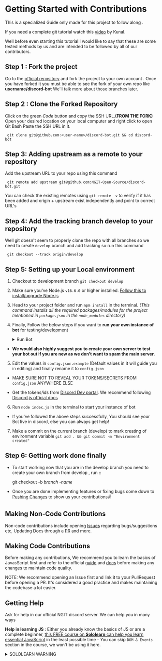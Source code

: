 # Getting Started with Contributions

This is a specialized  Guide only made for this project to follow along .

If you need a complete git tutorial watch this [video](https://www.youtube.com/watch?v=apGV9Kg7ics&t=1152s) by Kunal. 

Well before even starting this tutorial I would like to say that these are some tested methods by us and are intended to be followed by all of our contributors.

## Step 1 : Fork the project
Go to the [official repository](https://github.com/NGIT-Open-Source/discord-bot) and fork the project to your own account .
Once you have forked it you must be able to see the fork of your own repo like 
**username/discord-bot**
We'll talk more about those branches later.
## Step 2 : Clone the Forked Repository
Click on the green *Code*  button and copy the SSH URL.**(FROM THE FORK)**
Open your desired location on your local computer and right click to open Git Bash
Paste the SSH URL in it.

     git clone git@github.com:<user-name>/discord-bot.git && cd discord-bot
## Step 3: Adding upstream as a remote to your repository

Add the upstream URL to your repo using this command

     git remote add upstream git@github.com:NGIT-Open-Source/discord-bot.git
  You can check the existing remotes using `git remote -v` to verify if it has been added and origin + upstream exist independently and point to correct URL's

## Step 4: Add the tracking branch develop to your repository
Well git doesn't seem to properly clone the repo  with all branches so we need to create ``develop`` branch and add tracking so run this command

     git checkout --track origin/develop
  
## Step 5: Setting up your Local environment 
1. Checkout to development branch ``git checkout develop``

2. Make sure you've Node.js `v16.6.0` or higher installed. [Follow this to install/upgrade Node.js](https://discordjs.guide/preparations/#installing-node-js)

3. Head to your project folder and run `npm install` in the terminal. *(This command installs all the required packages/modules for the project mentioned in `package.json` in the `node_modules` directory)*

4. Finally, Follow the below steps if you want to **run your own instance of bot** for testing/development <details><summary>Run Bot</summary>
-  **We would also highly suggest you to create your own server to test your bot out if you are new as we don't want to spam the main server.**

5. Edit the values in `config.json.example` (Default values in it will guide you in editing) and finally rename it to `config.json`

- MAKE SURE NOT TO REVEAL YOUR TOKENS/SECRETS FROM `config.json` ANYWHERE ELSE

- Get the tokens/ids from [Discord Dev portal](https://discord.com/developers/applications). We recommend following [Discord.js official docs](https://discordjs.guide/preparations/setting-up-a-bot-application.html#creating-your-bot)

6. Run `node index.js` in the terminal to start your instance of bot

-  If you've followed the above steps successfully, You should see your Bot live in discord, else you can always get help!
 
7. Make a commit on the current branch (develop) to mark creating of environment variable ``git add . && git commit -m "Environment created"``

</details>

## Step 6: Getting work done finally 

 - To start working now that you are in the develop branch you need to create your own branch from develop , run :: 

      git checkout -b *branch -name*

- Once you are done implementing features or fixing bugs come down to [Pushing Changes](PUSHING.MD) to show us your contributions✌


## Making Non-Code Contributions

Non-code contributions include opening [Issues](https://github.com/NGIT-Open-Source/discord-bot/issues) regarding bugs/suggestions etc, Updating Docs through a [PR](https://github.com/NGIT-Open-Source/discord-bot/pulls) and more.

## Making Code Contributions

Before making any contributions, We recommend you to learn the basics of JavasScript first and refer to the official [guide](https://discordjs.guide/#before-you-begin) and [docs](https://discord.js.org/#/docs/main/stable/general/welcome) before making any changes to maintain code quality.


NOTE: We recommend opening an Issue first and link it to your PullRequest before opening a PR. It's considered a good practice and makes maintaining the codebase a lot easier.

## Getting Help

Ask for help in our official NGIT discord server. We can help you in many ways 

**Help in learning JS** : Either you already know the basics of JS or are a complete beginner, [this FREE course on **Sololearn** can help you learn essential JavaScript](https://www.sololearn.com/learning/1024) in the least possible time - You can skip `DOM & Events` section in the course, we won't be using it here.<details><summary>SOLOLEARN WARNING</summary>The **Sololearn** course isn't practice-oriented, so make sure you also practice in your local setup while learning on Sololearn.</details>
